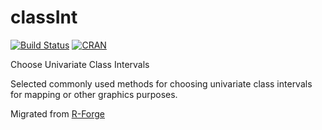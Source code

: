 # classInt

[![Build Status](https://travis-ci.org/r-spatial/classInt.png?branch=master)](https://travis-ci.org/r-spatial/classInt)
[![CRAN](http://www.r-pkg.org/badges/version/classInt)](https://cran.r-project.org/package=classInt)

Choose Univariate Class Intervals

Selected commonly used methods for choosing univariate class intervals for mapping or other graphics purposes.


Migrated from [R-Forge](https://r-forge.r-project.org/scm/viewvc.php/pkg/classInt/?root=rspatial)
